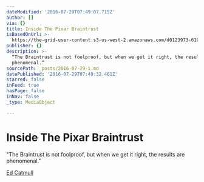 ```yaml
---
dateModified: '2016-07-29T07:49:07.715Z'
author: []
via: {}
title: Inside The Pixar Braintrust
isBasedOnUrl: >-
  https://the-grid-user-content.s3-us-west-2.amazonaws.com/d0123973-6102-43d0-993c-13b58e29bb09.jpg
publisher: {}
description: >-
  “The Braintrust is not foolproof, but when we get it right, the results are
  phenomenal.”
sourcePath: _posts/2016-07-29-i.md
datePublished: '2016-07-29T07:49:32.461Z'
starred: false
inFeed: true
hasPage: false
inNav: false
_type: MediaObject

---
```

# Inside The Pixar Braintrust

"The Braintrust is not foolproof, but when we get it right, the results are phenomenal."

[Ed Catmull][0]

[0]: http://www.fastcompany.com/3027135/lessons-learned/inside-the-pixar-braintrust